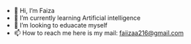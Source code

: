 - 👋 Hi, I’m Faiza
- 🌱 I’m currently learning Artificial intelligence 
- 💞️ I’m looking to eduacate myself
- 📫 How to reach me here is my mail: faiizaa216@gmail.com 


<!---
FaizaDani/FaizaDani is a ✨ special ✨ repository because its `README.md` (this file) appears on your GitHub profile.
You can click the Preview link to take a look at your changes.
--->
